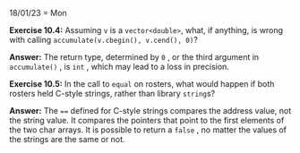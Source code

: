 18/01/23 = Mon

**Exercise 10.4:** Assuming `v` is a `vector<double>`, what, if anything, is wrong with calling `accumulate(v.cbegin(), v.cend(), 0)`?

**Answer:** The return type, determined by `0` , or the third argument in `accumulate()` , is `int` , which may lead to a loss in precision.

**Exercise 10.5:** In the call to `equal` on rosters, what would happen if both rosters held C-style strings, rather than library `string`s?

**Answer:** The `==` defined for C-style strings compares the address value, not the string value. It compares the pointers that point to the first elements of the two char arrays. It is possible to return a `false` , no matter the values of the strings are the same or not.